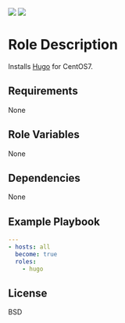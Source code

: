 [![](https://github.com/ansible-roles-matsumura/hugo/workflows/Build/badge.svg)](https://github.com/ansible-roles-matsumura/hugo/actions?query=workflow%3ABuild)
[![](https://github.com/ansible-roles-matsumura/hugo/workflows/Lint/badge.svg)](https://github.com/ansible-roles-matsumura/hugo/actions?query=workflow%3ALint)

Role Description
=========

Installs [Hugo](https://gohugo.io) for CentOS7.

Requirements
------------

None

Role Variables
--------------

None

Dependencies
------------

None

Example Playbook
----------------

```YAML
---
- hosts: all
  become: true
  roles:
    - hugo
```

License
-------

BSD
